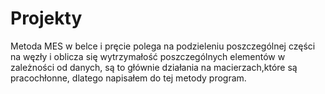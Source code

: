# Projekty
Metoda MES w belce i pręcie polega na podzieleniu poszczególnej części na węzły i oblicza się wytrzymałość poszczególnych elementów w zależności od danych, są to głównie działania na macierzach,które są pracochłonne, dlatego napisałem do tej metody program.
